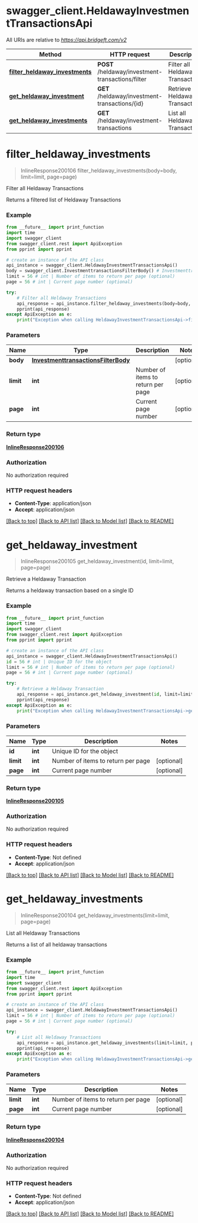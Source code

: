 # swagger_client.HeldawayInvestmentTransactionsApi

All URIs are relative to *https://api.bridgeft.com/v2*

Method | HTTP request | Description
------------- | ------------- | -------------
[**filter_heldaway_investments**](HeldawayInvestmentTransactionsApi.md#filter_heldaway_investments) | **POST** /heldaway/investment-transactions/filter | Filter all Heldaway Transactions
[**get_heldaway_investment**](HeldawayInvestmentTransactionsApi.md#get_heldaway_investment) | **GET** /heldaway/investment-transactions/{id} | Retrieve a Heldaway Transaction
[**get_heldaway_investments**](HeldawayInvestmentTransactionsApi.md#get_heldaway_investments) | **GET** /heldaway/investment-transactions | List all Heldaway Transactions

# **filter_heldaway_investments**
> InlineResponse200106 filter_heldaway_investments(body=body, limit=limit, page=page)

Filter all Heldaway Transactions

Returns a filtered list of Heldaway Transactions

### Example
```python
from __future__ import print_function
import time
import swagger_client
from swagger_client.rest import ApiException
from pprint import pprint

# create an instance of the API class
api_instance = swagger_client.HeldawayInvestmentTransactionsApi()
body = swagger_client.InvestmenttransactionsFilterBody() # InvestmenttransactionsFilterBody |  (optional)
limit = 56 # int | Number of items to return per page (optional)
page = 56 # int | Current page number (optional)

try:
    # Filter all Heldaway Transactions
    api_response = api_instance.filter_heldaway_investments(body=body, limit=limit, page=page)
    pprint(api_response)
except ApiException as e:
    print("Exception when calling HeldawayInvestmentTransactionsApi->filter_heldaway_investments: %s\n" % e)
```

### Parameters

Name | Type | Description  | Notes
------------- | ------------- | ------------- | -------------
 **body** | [**InvestmenttransactionsFilterBody**](InvestmenttransactionsFilterBody.md)|  | [optional] 
 **limit** | **int**| Number of items to return per page | [optional] 
 **page** | **int**| Current page number | [optional] 

### Return type

[**InlineResponse200106**](InlineResponse200106.md)

### Authorization

No authorization required

### HTTP request headers

 - **Content-Type**: application/json
 - **Accept**: application/json

[[Back to top]](#) [[Back to API list]](../README.md#documentation-for-api-endpoints) [[Back to Model list]](../README.md#documentation-for-models) [[Back to README]](../README.md)

# **get_heldaway_investment**
> InlineResponse200105 get_heldaway_investment(id, limit=limit, page=page)

Retrieve a Heldaway Transaction

Returns a heldaway transaction based on a single ID

### Example
```python
from __future__ import print_function
import time
import swagger_client
from swagger_client.rest import ApiException
from pprint import pprint

# create an instance of the API class
api_instance = swagger_client.HeldawayInvestmentTransactionsApi()
id = 56 # int | Unique ID for the object
limit = 56 # int | Number of items to return per page (optional)
page = 56 # int | Current page number (optional)

try:
    # Retrieve a Heldaway Transaction
    api_response = api_instance.get_heldaway_investment(id, limit=limit, page=page)
    pprint(api_response)
except ApiException as e:
    print("Exception when calling HeldawayInvestmentTransactionsApi->get_heldaway_investment: %s\n" % e)
```

### Parameters

Name | Type | Description  | Notes
------------- | ------------- | ------------- | -------------
 **id** | **int**| Unique ID for the object | 
 **limit** | **int**| Number of items to return per page | [optional] 
 **page** | **int**| Current page number | [optional] 

### Return type

[**InlineResponse200105**](InlineResponse200105.md)

### Authorization

No authorization required

### HTTP request headers

 - **Content-Type**: Not defined
 - **Accept**: application/json

[[Back to top]](#) [[Back to API list]](../README.md#documentation-for-api-endpoints) [[Back to Model list]](../README.md#documentation-for-models) [[Back to README]](../README.md)

# **get_heldaway_investments**
> InlineResponse200104 get_heldaway_investments(limit=limit, page=page)

List all Heldaway Transactions

Returns a list of all heldaway transactions

### Example
```python
from __future__ import print_function
import time
import swagger_client
from swagger_client.rest import ApiException
from pprint import pprint

# create an instance of the API class
api_instance = swagger_client.HeldawayInvestmentTransactionsApi()
limit = 56 # int | Number of items to return per page (optional)
page = 56 # int | Current page number (optional)

try:
    # List all Heldaway Transactions
    api_response = api_instance.get_heldaway_investments(limit=limit, page=page)
    pprint(api_response)
except ApiException as e:
    print("Exception when calling HeldawayInvestmentTransactionsApi->get_heldaway_investments: %s\n" % e)
```

### Parameters

Name | Type | Description  | Notes
------------- | ------------- | ------------- | -------------
 **limit** | **int**| Number of items to return per page | [optional] 
 **page** | **int**| Current page number | [optional] 

### Return type

[**InlineResponse200104**](InlineResponse200104.md)

### Authorization

No authorization required

### HTTP request headers

 - **Content-Type**: Not defined
 - **Accept**: application/json

[[Back to top]](#) [[Back to API list]](../README.md#documentation-for-api-endpoints) [[Back to Model list]](../README.md#documentation-for-models) [[Back to README]](../README.md)

